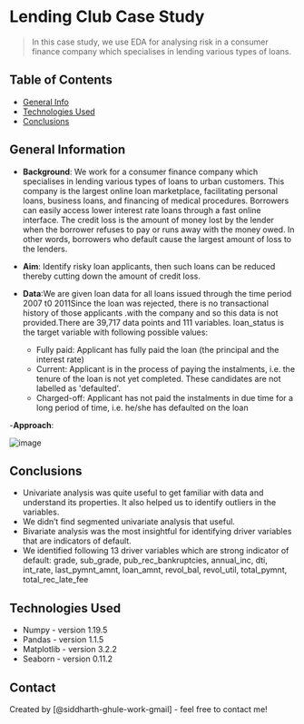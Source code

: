 # Lending Club Case Study
> In this case study, we use EDA for analysing risk in a consumer finance company which specialises in lending various types of loans. 


## Table of Contents
* [General Info](#general-information)
* [Technologies Used](#technologies-used)
* [Conclusions](#conclusions)

<!-- You can include any other section that is pertinent to your problem -->

## General Information
- **Background**: We work for a consumer finance company which specialises in lending various types of loans to urban customers. This company is the largest online loan marketplace, facilitating personal loans, business loans, and financing of medical procedures. Borrowers can easily access lower interest rate loans through a fast online interface. The credit loss is the amount of money lost by the lender when the borrower refuses to pay or runs away with the money owed. In other words, borrowers who default cause the largest amount of loss to the lenders. 

- **Aim**: Identify risky loan applicants, then such loans can be reduced thereby cutting down the amount of credit loss. 

- **Data**:We are given loan data for all loans issued through the time period 2007 t0 2011Since the loan was rejected, there is no transactional history of those applicants .with the company and so this data is not provided.There are 39,717 data points and 111 variables. loan_status is the target variable with following possible values:
  - Fully paid: Applicant has fully paid the loan (the principal and the interest rate)
  - Current: Applicant is in the process of paying the instalments, i.e. the tenure of the loan is not yet completed. These candidates are not labelled as 'defaulted'.
  - Charged-off: Applicant has not paid the instalments in due time for a long period of time, i.e. he/she has defaulted on the loan 

-**Approach**:

![image](https://user-images.githubusercontent.com/95560901/148832482-d3fed59d-cbbb-4222-9e2c-e7887124d29b.png)

<!-- You don't have to answer all the questions - just the ones relevant to your project. -->

## Conclusions
- Univariate analysis was quite useful to get familiar with data and understand its properties. It also helped us to identify outliers in the variables.
- We didn’t find segmented univariate analysis that useful.
- Bivariate analysis was the most insightful for identifying driver variables that are indicators of default.
- We identified following 13 driver variables which are strong indicator of default: grade, sub_grade, pub_rec_bankruptcies, annual_inc, dti, int_rate, last_pymnt_amnt, loan_amnt, revol_bal, revol_util, total_pymnt, total_rec_late_fee


<!-- You don't have to answer all the questions - just the ones relevant to your project. -->


## Technologies Used
- Numpy - version 1.19.5
- Pandas - version 1.1.5
- Matplotlib - version 3.2.2
- Seaborn - version 0.11.2

<!-- As the libraries versions keep on changing, it is recommended to mention the version of library used in this project -->


## Contact
Created by [@siddharth-ghule-work-gmail] - feel free to contact me!


<!-- Optional -->
<!-- ## License -->
<!-- This project is open source and available under the [... License](). -->

<!-- You don't have to include all sections - just the one's relevant to your project -->
